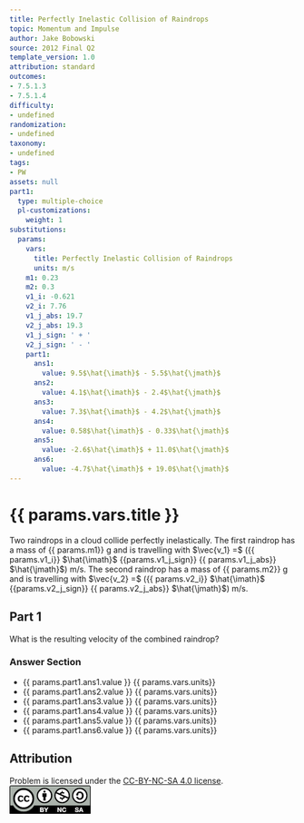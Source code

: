 ```yaml
---
title: Perfectly Inelastic Collision of Raindrops
topic: Momentum and Impulse
author: Jake Bobowski
source: 2012 Final Q2
template_version: 1.0
attribution: standard
outcomes:
- 7.5.1.3
- 7.5.1.4
difficulty:
- undefined
randomization:
- undefined
taxonomy:
- undefined
tags:
- PW
assets: null
part1:
  type: multiple-choice
  pl-customizations:
    weight: 1
substitutions:
  params:
    vars:
      title: Perfectly Inelastic Collision of Raindrops
      units: m/s
    m1: 0.23
    m2: 0.3
    v1_i: -0.621
    v2_i: 7.76
    v1_j_abs: 19.7
    v2_j_abs: 19.3
    v1_j_sign: ' + '
    v2_j_sign: ' - '
    part1:
      ans1:
        value: 9.5$\hat{\imath}$ - 5.5$\hat{\jmath}$
      ans2:
        value: 4.1$\hat{\imath}$ - 2.4$\hat{\jmath}$
      ans3:
        value: 7.3$\hat{\imath}$ - 4.2$\hat{\jmath}$
      ans4:
        value: 0.58$\hat{\imath}$ - 0.33$\hat{\jmath}$
      ans5:
        value: -2.6$\hat{\imath}$ + 11.0$\hat{\jmath}$
      ans6:
        value: -4.7$\hat{\imath}$ + 19.0$\hat{\jmath}$
---
```

# {{ params.vars.title }}
Two raindrops in a cloud collide perfectly inelastically. The first raindrop has a mass of {{ params.m1}} g and is travelling with $\vec{v_1} =$ ({{ params.v1_i}} $\hat{\imath}$ {{params.v1_j_sign}} {{ params.v1_j_abs}} $\hat{\jmath}$) m/s.
The second raindrop has a mass of {{ params.m2}} g and is travelling with $\vec{v_2} =$ ({{ params.v2_i}} $\hat{\imath}$ {{params.v2_j_sign}} {{ params.v2_j_abs}} $\hat{\jmath}$) m/s.
## Part 1

What is the resulting velocity of the combined raindrop?

### Answer Section

- {{ params.part1.ans1.value }} {{ params.vars.units}}
- {{ params.part1.ans2.value }} {{ params.vars.units}}
- {{ params.part1.ans3.value }} {{ params.vars.units}}
- {{ params.part1.ans4.value }} {{ params.vars.units}}
- {{ params.part1.ans5.value }} {{ params.vars.units}}
- {{ params.part1.ans6.value }} {{ params.vars.units}}

## Attribution

Problem is licensed under the [CC-BY-NC-SA 4.0 license](https://creativecommons.org/licenses/by-nc-sa/4.0/).<br> ![The Creative Commons 4.0 license requiring attribution-BY, non-commercial-NC, and share-alike-SA license.](https://raw.githubusercontent.com/firasm/bits/master/by-nc-sa.png)